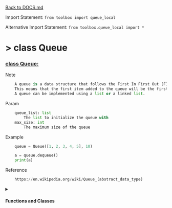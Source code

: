 [Back to DOCS.md](DOCS.md)

Import Statement: `from toolbox import queue_local`

Alternative Import Statement: `from toolbox.queue_local import *`

# >  class Queue #

### [class Queue:](./../toolbox/queue_local.py#L2) 

Note

```python
    A queue is a data structure that follows the First In First Out (FIFO) principle.
    This means that the first item added to the queue will be the first item removed from the queue.
    A queue can be implemented using a list or a linked list.
```

Param

```python
    queue_list: list
        The list to initialize the queue with
    max_size: int
        The maximum size of the queue
```

Example

```python
    queue = Queue([1, 2, 3, 4, 5], 10)

    a = queue.dequeue()
    print(a)
```

Reference

```python
    https://en.wikipedia.org/wiki/Queue_(abstract_data_type)
```


 <details>
<summary>

#### Functions and Classes

</summary>

# >  >  function Queue.init #

### [def __init__(self, queue_list: list = None, max_size: int = None):](./../toolbox/queue_local.py#L30) 

Note

```python
        If the queue_list is not None, then the queue will be initialized with the list
        If the max_size is not None, then the queue will be initialized with the max_size
```

Param

```python
        queue_list: list
            The list to initialize the queue with
        max_size: int
            The maximum size of the queue
```

Return

```python
        None
```

Example

```python
        queue = Queue([1, 2, 3, 4, 5], 10)

        a = queue.dequeue()
        print(a)
```

# >  >  function Queue.enqueue #

### [def enqueue(self, item):](./../toolbox/queue_local.py#L61) 

Note

```python
        Adds the item to the end of the queue
```

Param

```python
        item: any
            The item to add to the queue
```

Return

```python
        None
```

Example

```python
        queue = Queue(max_size=10)

        queue.enqueue(1)
        queue.enqueue(2)
        queue.enqueue(3)
        print(queue)
```

# >  >  function Queue.dequeue #

### [def dequeue(self):](./../toolbox/queue_local.py#L90) 

Note

```python
        Removes the first item from the queue
```

Param

```python
        None
```

Return

```python
        item: any
            The item that was removed from the queue
```

Example

```python
        queue = Queue(max_size=10)

        queue.enqueue(1)
        queue.enqueue(2)
        queue.enqueue(3)

        a = queue.dequeue()
        print(a)
```

# >  >  function Queue.size #

### [def size(self) -> int:](./../toolbox/queue_local.py#L118) 

Note

```python
        Returns the size of the queue
```

Param

```python
        None
```

Return

```python
        size: int
            The size of the queue
```

Example

```python
        queue = Queue(max_size=10)

        queue.enqueue(1)
        queue.enqueue(2)
        queue.enqueue(3)

        print(queue.size())
```

# >  >  function Queue.is_empty #

### [def is_empty(self) -> bool:](./../toolbox/queue_local.py#L146) 

Note

```python
        Returns True if the queue is empty, False otherwise
```

Param

```python
        None
```

Return

```python
        is_empty: bool
            True if the queue is empty, False otherwise
```

Example

```python
        queue = Queue(max_size=10)

        queue.enqueue(1)
        queue.enqueue(2)

        print(queue.is_empty())
```

# >  >  function Queue.peek #

### [def peek(self):](./../toolbox/queue_local.py#L173) 

Note

```python
        Returns the first item in the queue without removing it
```

Param

```python
        None
```

Return

```python
        item: any
            The first item in the queue
```

Example

```python
        queue = Queue(max_size=10)

        queue.enqueue(1)
        queue.enqueue(2)
        queue.enqueue(3)

        a = queue.peek()
        print(a)
```

# >  >  function Queue.get_list #

### [def get_list(self):](./../toolbox/queue_local.py#L201) 

Note

```python
        Returns the list of items in the queue
```

Param

```python
        None
```

Return

```python
        list: list
            The list of items in the queue
```

Example

```python
        queue = Queue(max_size=10)

        queue.enqueue(1)
        queue.enqueue(2)
        queue.enqueue(3)

        a = queue.get_list()
        print(a)
```

# >  >  function Queue.len #

### [def __len__(self):](./../toolbox/queue_local.py#L230) 

Note

```python
        Returns the size of the queue
```

Param

```python
        None
```

Return

```python
        size: int
            The size of the queue
```

Example

```python
        queue = Queue(max_size=10)

        queue.enqueue(1)
        queue.enqueue(2)

        print(len(queue))
```

# >  >  function Queue.copy #

### [def copy(self):](./../toolbox/queue_local.py#L256) 

Note

```python
        Returns a copy of the queue
```

Param

```python
        None
```

Return

```python
        new_queue: Queue
            A copy of the queue
```

Example

```python
        queue = Queue(max_size=10)

        queue.enqueue(1)
        queue.enqueue(2)
        queue.enqueue(3)

        new_queue = queue.copy()
        print(new_queue)
```

# >  >  function Queue.copy #

### [def __copy__(self):](./../toolbox/queue_local.py#L288) 

Note

```python
        Returns a copy of the queue
```

Param

```python
        None
```

Return

```python
        new_queue: Queue
            A copy of the queue
```

Example

```python
        queue = Queue(max_size=10)

        queue.enqueue(1)
        queue.enqueue(2)
        queue.enqueue(3)

        new_queue = queue.copy()
        print(new_queue)
```

# >  >  function Queue.eq #

### [def __eq__(self, other):](./../toolbox/queue_local.py#L317) 

Note

```python
        Returns True if the queues are equal, False otherwise
```

Param

```python
        other: Queue
            The other queue to compare to
```

Return

```python
        is_equal: bool
            True if the queues are equal, False otherwise
```

Example

```python
        queue = Queue([1, 2, 3, 4, 5], max_size=10)
        other = Queue([1, 2, 3, 4, 5], max_size=10)

        print(queue == other)
```

# >  >  function Queue.ne #

### [def __ne__(self, other):](./../toolbox/queue_local.py#L348) 

Note

```python
        Returns True if the queues are not equal, False otherwise
```

Param

```python
        other: Queue
            The other queue to compare to
```

Return

```python
        is_not_equal: bool
            True if the queues are not equal, False otherwise
```

Example

```python
        queue = Queue([1, 2, 3, 4, 5], max_size=10)
        other = Queue([1, 2, 3, 4, 5], max_size=10)

        print(queue != other)
```

# >  >  function Queue.getitem #

### [def __getitem__(self, index):](./../toolbox/queue_local.py#L373) 

Note

```python
        Returns the item at the given index
```

Param

```python
        index: int
            The index of the item to get
```

Return

```python
        item: any
            The item at the given index
```

Example

```python
        queue = Queue([1, 2, 3, 4, 5], max_size=10)

        print(queue[2])
```

# >  >  function Queue.setitem #

### [def __setitem__(self, index, value):](./../toolbox/queue_local.py#L397) 

Note

```python
        Sets the item at the given index to the given value
```

Param

```python
        index: int
            The index of the item to set
        value: any
            The value to set the item to
```

Return

```python
        None
```

Example

```python
        queue = Queue([1, 2, 3, 4, 5], max_size=10)

        queue[2] = 10
        print(queue)
```

# >  >  function Queue.delitem #

### [def __delitem__(self, index):](./../toolbox/queue_local.py#L423) 

Note

```python
        Deletes the item at the given index
```

Param

```python
        index: int
            The index of the item to delete
```

Return

```python
        None
```

Example

```python
        queue = Queue([1, 2, 3, 4, 5], max_size=10)

        del queue[2]
        print(queue)
```

# >  >  function Queue.iter #

### [def __iter__(self):](./../toolbox/queue_local.py#L447) 

Note

```python
        Returns an iterator for the queue
```

Param

```python
        None
```

Return

```python
        iter: iter
            An iterator for the queue
```

Example

```python
        queue = Queue([1, 2, 3, 4, 5], max_size=10)

        for item in queue:
            print(item)
```

# >  >  function Queue.reversed #

### [def __reversed__(self):](./../toolbox/queue_local.py#L471) 

Note

```python
        Returns an iterator for the queue in reverse order
```

Param

```python
        None
```

Return

```python
        reversed: iter
            An iterator for the queue in reverse order
```

Example

```python
        queue = Queue([1, 2, 3, 4, 5], max_size=10)

        for item in reversed(queue):
            print(item)
```

# >  >  function Queue.contains #

### [def __contains__(self, item):](./../toolbox/queue_local.py#L495) 

Note

```python
        Returns True if the item is in the queue, False otherwise
```

Param

```python
        item: any
            The item to check for
```

Return

```python
        is_in: bool
            True if the item is in the queue, False otherwise
```

Example

```python
        queue = Queue([1, 2, 3, 4, 5], max_size=10)

        print(1 in queue)
```

# >  >  function Queue.add #

### [def __add__(self, other):](./../toolbox/queue_local.py#L519) 

Note

```python
        Returns a new queue with the items from both queues
```

Param

```python
        other: Queue
            The other queue to add to this queue
```

Return

```python
        new_queue: Queue
            A new queue with the items from both queues
```

Example

```python
        queue = Queue([1, 2, 3, 4, 5], max_size=10)
        other = Queue([6, 7, 8, 9, 10], max_size=10)

        new_queue = queue + other
        print(new_queue)
```

# >  >  function Queue.iadd #

### [def __iadd__(self, other):](./../toolbox/queue_local.py#L550) 

Note

```python
        Returns this queue with the items from both queues
```

Param

```python
        other: Queue
            The other queue to add to this queue
```

Return

```python
        self: Queue
            This queue with the items from both queues
```

Example

```python
        queue = Queue([1, 2, 3, 4, 5], max_size=10)
        other = Queue([6, 7, 8, 9, 10], max_size=10)

        queue += other
        print(queue)
```

# >  >  function Queue.mul #

### [def __mul__(self, other):](./../toolbox/queue_local.py#L578) 

Note

```python
        Returns a new queue with the items from this queue repeated the given number of times
```

Param

```python
        other: int
            The number of times to repeat the queue
```

Return

```python
        new_queue: Queue
            A new queue with the items from this queue repeated the given number of times
```

Example

```python
        queue = Queue([1, 2, 3, 4, 5], max_size=10)

        new_queue = queue * 3
        print(new_queue)
```

# >  >  function Queue.imul #

### [def __imul__(self, other):](./../toolbox/queue_local.py#L607) 

Note

```python
        Returns this queue with the items from this queue repeated the given number of times
```

Param

```python
        other: int
            The number of times to repeat the queue
```

Return

```python
        self: Queue
            This queue with the items from this queue repeated the given number of times
```

Example

```python
        queue = Queue([1, 2, 3, 4, 5], max_size=10)

        queue *= 3
        print(queue)
```

# >  >  function Queue.str #

### [def __str__(self):](./../toolbox/queue_local.py#L636) 

Note

```python
        Returns a string representation of the queue
```

Param

```python
        None
```

Return

```python
        string: str
            A string representation of the queue
```

Example

```python
        queue = Queue([1, 2, 3, 4, 5], max_size=10)

        print(queue)
```

</details>

